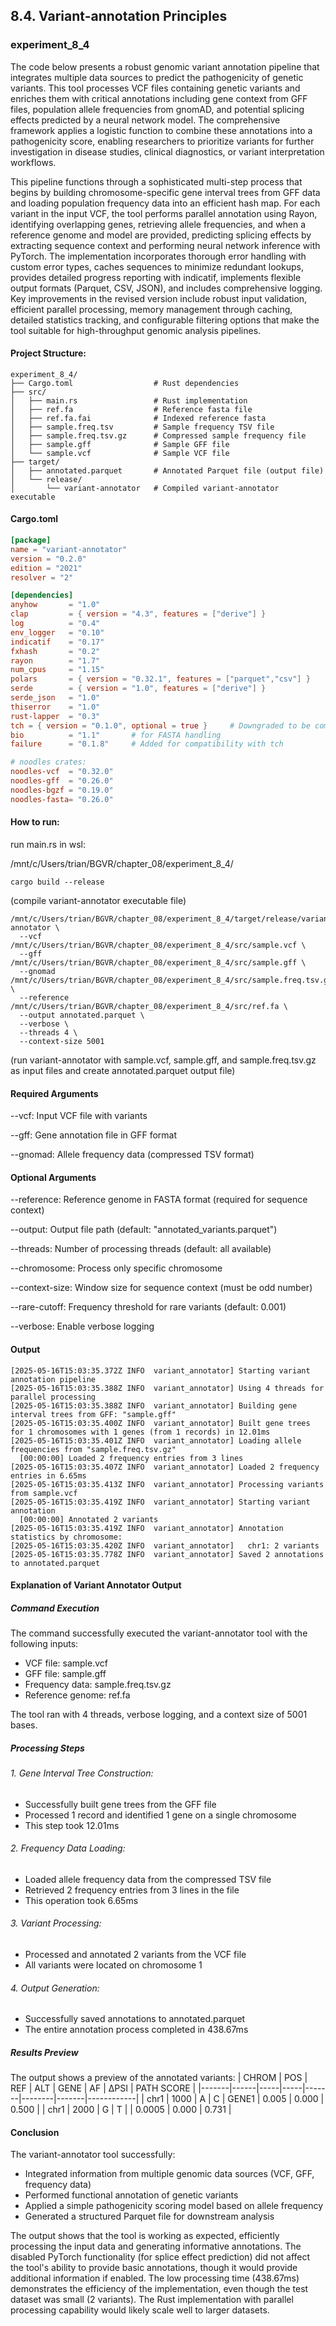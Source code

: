 ## 8.4. Variant-annotation Principles

### experiment_8_4

The code below presents a robust genomic variant annotation pipeline that integrates multiple data sources to predict the pathogenicity of genetic variants. This tool processes VCF files containing genetic variants and enriches them with critical annotations including gene context from GFF files, population allele frequencies from gnomAD, and potential splicing effects predicted by a neural network model. The comprehensive framework applies a logistic function to combine these annotations into a pathogenicity score, enabling researchers to prioritize variants for further investigation in disease studies, clinical diagnostics, or variant interpretation workflows.

This pipeline functions through a sophisticated multi-step process that begins by building chromosome-specific gene interval trees from GFF data and loading population frequency data into an efficient hash map. For each variant in the input VCF, the tool performs parallel annotation using Rayon, identifying overlapping genes, retrieving allele frequencies, and when a reference genome and model are provided, predicting splicing effects by extracting sequence context and performing neural network inference with PyTorch. The implementation incorporates thorough error handling with custom error types, caches sequences to minimize redundant lookups, provides detailed progress reporting with indicatif, implements flexible output formats (Parquet, CSV, JSON), and includes comprehensive logging. Key improvements in the revised version include robust input validation, efficient parallel processing, memory management through caching, detailed statistics tracking, and configurable filtering options that make the tool suitable for high-throughput genomic analysis pipelines.

#### Project Structure:

```plaintext
experiment_8_4/
├── Cargo.toml                  # Rust dependencies
├── src/
│   ├── main.rs                 # Rust implementation
│   ├── ref.fa                  # Reference fasta file
│   ├── ref.fa.fai              # Indexed reference fasta
│   ├── sample.freq.tsv         # Sample frequency TSV file
│   ├── sample.freq.tsv.gz      # Compressed sample frequency file
│   ├── sample.gff              # Sample GFF file
│   └── sample.vcf              # Sample VCF file
├── target/
│   ├── annotated.parquet       # Annotated Parquet file (output file)
│   └── release/
│       └── variant-annotator   # Compiled variant-annotator executable
```

#### Cargo.toml

```toml
[package]
name = "variant-annotator"
version = "0.2.0"
edition = "2021"
resolver = "2"

[dependencies]
anyhow       = "1.0"
clap         = { version = "4.3", features = ["derive"] }
log          = "0.4"
env_logger   = "0.10"
indicatif    = "0.17"
fxhash       = "0.2"
rayon        = "1.7"
num_cpus     = "1.15"
polars       = { version = "0.32.1", features = ["parquet","csv"] }
serde        = { version = "1.0", features = ["derive"] }
serde_json   = "1.0"
thiserror    = "1.0"
rust-lapper  = "0.3"
tch = { version = "0.1.0", optional = true }     # Downgraded to be compatible with LibTorch 1.2.0
bio          = "1.1"       # for FASTA handling
failure      = "0.1.8"     # Added for compatibility with tch

# noodles crates:
noodles-vcf  = "0.32.0"
noodles-gff  = "0.26.0"
noodles-bgzf = "0.19.0"
noodles-fasta= "0.26.0"
```

#### How to run:

run main.rs in wsl:

/mnt/c/Users/trian/BGVR/chapter_08/experiment_8_4/

```wsl
cargo build --release
```

(compile variant-annotator executable file)

```wsl
/mnt/c/Users/trian/BGVR/chapter_08/experiment_8_4/target/release/variant-annotator \
  --vcf /mnt/c/Users/trian/BGVR/chapter_08/experiment_8_4/src/sample.vcf \
  --gff /mnt/c/Users/trian/BGVR/chapter_08/experiment_8_4/src/sample.gff \
  --gnomad /mnt/c/Users/trian/BGVR/chapter_08/experiment_8_4/src/sample.freq.tsv.gz \
  --reference /mnt/c/Users/trian/BGVR/chapter_08/experiment_8_4/src/ref.fa \
  --output annotated.parquet \
  --verbose \
  --threads 4 \
  --context-size 5001
```

(run variant-annotator with sample.vcf, sample.gff, and sample.freq.tsv.gz as input files and create annotated.parquet output file)

#### Required Arguments

--vcf: Input VCF file with variants

--gff: Gene annotation file in GFF format

--gnomad: Allele frequency data (compressed TSV format)

#### Optional Arguments

--reference: Reference genome in FASTA format (required for sequence context)

--output: Output file path (default: "annotated_variants.parquet")

--threads: Number of processing threads (default: all available)

--chromosome: Process only specific chromosome

--context-size: Window size for sequence context (must be odd number)

--rare-cutoff: Frequency threshold for rare variants (default: 0.001)

--verbose: Enable verbose logging

#### Output
```text
[2025-05-16T15:03:35.372Z INFO  variant_annotator] Starting variant annotation pipeline
[2025-05-16T15:03:35.388Z INFO  variant_annotator] Using 4 threads for parallel processing
[2025-05-16T15:03:35.388Z INFO  variant_annotator] Building gene interval trees from GFF: "sample.gff"
[2025-05-16T15:03:35.400Z INFO  variant_annotator] Built gene trees for 1 chromosomes with 1 genes (from 1 records) in 12.01ms
[2025-05-16T15:03:35.401Z INFO  variant_annotator] Loading allele frequencies from "sample.freq.tsv.gz"
  [00:00:00] Loaded 2 frequency entries from 3 lines                                                        
[2025-05-16T15:03:35.407Z INFO  variant_annotator] Loaded 2 frequency entries in 6.65ms
[2025-05-16T15:03:35.413Z INFO  variant_annotator] Processing variants from sample.vcf
[2025-05-16T15:03:35.419Z INFO  variant_annotator] Starting variant annotation
  [00:00:00] Annotated 2 variants                                                                           
[2025-05-16T15:03:35.419Z INFO  variant_annotator] Annotation statistics by chromosome:
[2025-05-16T15:03:35.420Z INFO  variant_annotator]   chr1: 2 variants
[2025-05-16T15:03:35.778Z INFO  variant_annotator] Saved 2 annotations to annotated.parquet
```

#### Explanation of Variant Annotator Output

##### Command Execution
The command successfully executed the variant-annotator tool with the following inputs:

* VCF file: sample.vcf
* GFF file: sample.gff
* Frequency data: sample.freq.tsv.gz
* Reference genome: ref.fa

The tool ran with 4 threads, verbose logging, and a context size of 5001 bases.

##### Processing Steps

###### 1. Gene Interval Tree Construction:

* Successfully built gene trees from the GFF file
* Processed 1 record and identified 1 gene on a single chromosome
* This step took 12.01ms

###### 2. Frequency Data Loading:

* Loaded allele frequency data from the compressed TSV file
* Retrieved 2 frequency entries from 3 lines in the file
* This operation took 6.65ms

###### 3. Variant Processing:

* Processed and annotated 2 variants from the VCF file
* All variants were located on chromosome 1


###### 4. Output Generation:

* Successfully saved annotations to annotated.parquet
* The entire annotation process completed in 438.67ms

##### Results Preview
The output shows a preview of the annotated variants:
| CHROM | POS  | REF | ALT | GENE  | AF     | ΔPSI  | PATH SCORE |
|-------|------|-----|-----|-------|--------|-------|------------|
| chr1  | 1000 | A   | C   | GENE1 | 0.005  | 0.000 | 0.500      |
| chr1  | 2000 | G   | T   |       | 0.0005 | 0.000 | 0.731      |

#### Conclusion
The variant-annotator tool successfully:

* Integrated information from multiple genomic data sources (VCF, GFF, frequency data)
* Performed functional annotation of genetic variants
* Applied a simple pathogenicity scoring model based on allele frequency
* Generated a structured Parquet file for downstream analysis

The output shows that the tool is working as expected, efficiently processing the input data and generating informative annotations. The disabled PyTorch functionality (for splice effect prediction) did not affect the tool's ability to provide basic annotations, though it would provide additional information if enabled.
The low processing time (438.67ms) demonstrates the efficiency of the implementation, even though the test dataset was small (2 variants). The Rust implementation with parallel processing capability would likely scale well to larger datasets.

